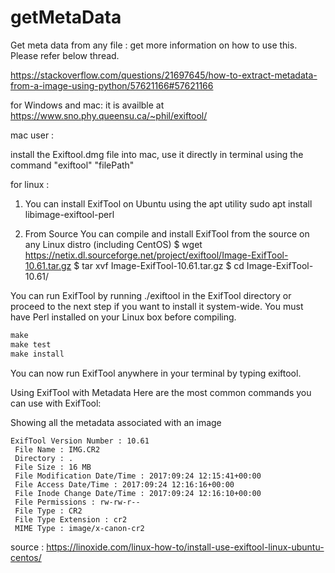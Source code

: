 # getMetaData
Get meta data from any file : 
get more information on how to use this. Please refer below thread.

https://stackoverflow.com/questions/21697645/how-to-extract-metadata-from-a-image-using-python/57621166#57621166

for Windows and mac: it is availble at https://www.sno.phy.queensu.ca/~phil/exiftool/

mac user :

install the Exiftool.dmg file into mac,
use it directly in terminal using the command "exiftool" "filePath"


for linux :
1. You can install ExifTool on Ubuntu using the apt utility
sudo apt install libimage-exiftool-perl

2. From Source
You can compile and install ExifTool from the source on any Linux distro (including CentOS)
$ wget https://netix.dl.sourceforge.net/project/exiftool/Image-ExifTool-10.61.tar.gz
$ tar xvf Image-ExifTool-10.61.tar.gz
$ cd Image-ExifTool-10.61/ 

You can run ExifTool by running ./exiftool in the ExifTool directory or proceed to the next step if you want to install it system-wide. You must have Perl installed on your Linux box before compiling.

```perl Makefile.PL
make
make test
make install
```
You can now run ExifTool anywhere in your terminal by typing exiftool.

Using ExifTool with Metadata
Here are the most common commands you can use with ExifTool:

Showing all the metadata associated with an image

```$ exiftool IMG.CR2
ExifTool Version Number : 10.61
 File Name : IMG.CR2
 Directory : .
 File Size : 16 MB
 File Modification Date/Time : 2017:09:24 12:15:41+00:00
 File Access Date/Time : 2017:09:24 12:16:16+00:00
 File Inode Change Date/Time : 2017:09:24 12:16:10+00:00
 File Permissions : rw-rw-r--
 File Type : CR2
 File Type Extension : cr2
 MIME Type : image/x-canon-cr2
```
source : https://linoxide.com/linux-how-to/install-use-exiftool-linux-ubuntu-centos/






